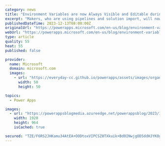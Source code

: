 ```yaml
---
category: news
title: "Environment Variables are now Always Visible and Editable during Solution Import and Pipeline Deployments"
excerpt: "Makers, who are using pipelines and solution import, will now always be able view and change the values of a solution’s environment variables. Makers will be able to validate the values that are going to be used in their components (such as their apps) in the target environment. \n"
publishedDateTime: 2023-12-13T08:00:00Z
originalUrl: "https://powerapps.microsoft.com/en-us/blog/environment-variables-are-now-always-visible-and-editable-during-solution-import-and-pipeline-deployments/"
webUrl: "https://powerapps.microsoft.com/en-us/blog/environment-variables-are-now-always-visible-and-editable-during-solution-import-and-pipeline-deployments/"
type: article
quality: 55
heat: 55
published: false

provider:
  name: Microsoft
  domain: microsoft.com
  images:
    - url: "https://everyday-cc.github.io/powerapps/assets/images/organizations/microsoft.com-50x50.jpg"
      width: 50
      height: 50

topics:
  - Power Apps

images:
  - url: "https://powerappsblogmedia.azureedge.net/powerappsblog/2023/11/Screenshot-2023-11-09-134119.png"
    width: 1920
    height: 964
    isCached: true

secured: "TZE/F6RS2JHKamu34AtEA+OODtoxVIPCSZ0TXkuik+Bd0INwjgOD5ddHJYKOgnNAGcVwDhQnw+NF3dLT76Pn3hLSggt0vzJSyPk/vion5hIbdC91IdAkEuSQs6qG9lviTwe87ndWq8QRdq/cqIyU+kcT3BxSDnmoYerJxJTvp4FksBcWT3sgEuBqvNgu+JXDZh9QG7IJdMoRucoNTchTyP9ZBKYJC5OtsGKf7tn/cPMj0IcKhJ+FLGJdexK8CGVh09LlIA4+3iB+XoMWwcC8/m80lKz0qf3maDQZhatmHXC9QbqwTB3BUUQ1kTU4q0oxUgaN/+YsWGnMhN8TIiRdy0q/usfJBCSdQXy6nxEvSWw=;rCkkUkBXEvx0RG2C7QxD7Q=="
---
```


